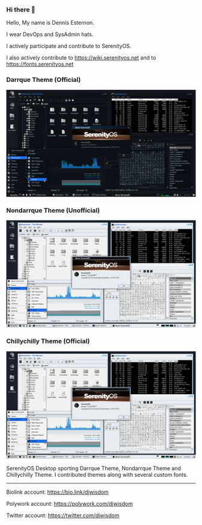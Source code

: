 ### Hi there 👋

Hello, My name is Dennis Esternon.

I wear DevOps and SysAdmin hats.

I actively participate and contribute to SerenityOS.

I also actively contribute to https://wiki.serenityos.net and to https://fonts.serenityos.net

### Darrque Theme (Official)
![Dark Theme](sos-may-darrque-theme.png)

### Nondarrque Theme (Unofficial)
![Light Theme](sos-may-nondarrque-theme.png)

### Chillychilly Theme (Official)
![Chillychilly Theme](sos-may-nondarrque-theme.png)



SerenityOS Desktop sporting Darrque Theme, Nondarrque Theme and Chillychilly Theme. I contributed themes along with several custom fonts.

----
Biolink account: https://bio.link/djwisdom

Polywork account: https://polywork.com/djwisdom

Twitter account: https://twitter.com/djwisdom

